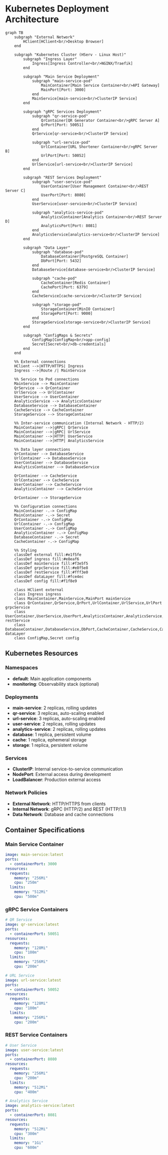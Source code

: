 # Kubernetes Deployment Architecture

```mermaid
graph TB
    subgraph "External Network"
        HClient[HClient<br/>Desktop Browser]
    end

    subgraph "Kubernetes Cluster (HServ - Linux Host)"
        subgraph "Ingress Layer"
            Ingress[Ingress Controller<br/>NGINX/Traefik]
        end

        subgraph "Main Service Deployment"
            subgraph "main-service-pod"
                MainContainer[Main Service Container<br/>API Gateway]
                MainPort[Port: 3000]
            end
            MainService[main-service<br/>ClusterIP Service]
        end

        subgraph "gRPC Services Deployment"
            subgraph "qr-service-pod"
                QrContainer[QR Generator Container<br/>gRPC Server A]
                QrPort[Port: 50051]
            end
            QrService[qr-service<br/>ClusterIP Service]

            subgraph "url-service-pod"
                UrlContainer[URL Shortener Container<br/>gRPC Server B]
                UrlPort[Port: 50052]
            end
            UrlService[url-service<br/>ClusterIP Service]
        end

        subgraph "REST Services Deployment"
            subgraph "user-service-pod"
                UserContainer[User Management Container<br/>REST Server C]
                UserPort[Port: 8080]
            end
            UserService[user-service<br/>ClusterIP Service]

            subgraph "analytics-service-pod"
                AnalyticsContainer[Analytics Container<br/>REST Server D]
                AnalyticsPort[Port: 8081]
            end
            AnalyticsService[analytics-service<br/>ClusterIP Service]
        end

        subgraph "Data Layer"
            subgraph "database-pod"
                DatabaseContainer[PostgreSQL Container]
                DbPort[Port: 5432]
            end
            DatabaseService[database-service<br/>ClusterIP Service]

            subgraph "cache-pod"
                CacheContainer[Redis Container]
                CachePort[Port: 6379]
            end
            CacheService[cache-service<br/>ClusterIP Service]

            subgraph "storage-pod"
                StorageContainer[MinIO Container]
                StoragePort[Port: 9000]
            end
            StorageService[storage-service<br/>ClusterIP Service]
        end

        subgraph "ConfigMaps & Secrets"
            ConfigMap[ConfigMap<br/>app-config]
            Secret[Secret<br/>db-credentials]
        end
    end

    %% External connections
    HClient -->|HTTP/HTTPS| Ingress
    Ingress -->|Route /| MainService

    %% Service to Pod connections
    MainService --> MainContainer
    QrService --> QrContainer
    UrlService --> UrlContainer
    UserService --> UserContainer
    AnalyticsService --> AnalyticsContainer
    DatabaseService --> DatabaseContainer
    CacheService --> CacheContainer
    StorageService --> StorageContainer

    %% Inter-service communication (Internal Network - HTTP/2)
    MainContainer -->|gRPC| QrService
    MainContainer -->|gRPC| UrlService
    MainContainer -->|HTTP| UserService
    MainContainer -->|HTTP| AnalyticsService

    %% Data layer connections
    QrContainer --> DatabaseService
    UrlContainer --> DatabaseService
    UserContainer --> DatabaseService
    AnalyticsContainer --> DatabaseService

    QrContainer --> CacheService
    UrlContainer --> CacheService
    UserContainer --> CacheService
    AnalyticsContainer --> CacheService

    QrContainer --> StorageService

    %% Configuration connections
    MainContainer -.-> ConfigMap
    MainContainer -.-> Secret
    QrContainer -.-> ConfigMap
    UrlContainer -.-> ConfigMap
    UserContainer -.-> ConfigMap
    AnalyticsContainer -.-> ConfigMap
    DatabaseContainer -.-> Secret
    CacheContainer -.-> ConfigMap

    %% Styling
    classDef external fill:#e1f5fe
    classDef ingress fill:#e8eaf6
    classDef mainService fill:#f3e5f5
    classDef grpcService fill:#e8f5e8
    classDef restService fill:#fff3e0
    classDef dataLayer fill:#fce4ec
    classDef config fill:#f1f8e9

    class HClient external
    class Ingress ingress
    class MainContainer,MainService,MainPort mainService
    class QrContainer,QrService,QrPort,UrlContainer,UrlService,UrlPort grpcService
    class UserContainer,UserService,UserPort,AnalyticsContainer,AnalyticsService,AnalyticsPort restService
    class DatabaseContainer,DatabaseService,DbPort,CacheContainer,CacheService,CachePort,StorageContainer,StorageService,StoragePort dataLayer
    class ConfigMap,Secret config
```

## Kubernetes Resources

### Namespaces
- **default**: Main application components
- **monitoring**: Observability stack (optional)

### Deployments
- **main-service**: 2 replicas, rolling updates
- **qr-service**: 3 replicas, auto-scaling enabled
- **url-service**: 3 replicas, auto-scaling enabled
- **user-service**: 2 replicas, rolling updates
- **analytics-service**: 2 replicas, rolling updates
- **database**: 1 replica, persistent volume
- **cache**: 1 replica, ephemeral storage
- **storage**: 1 replica, persistent volume

### Services
- **ClusterIP**: Internal service-to-service communication
- **NodePort**: External access during development
- **LoadBalancer**: Production external access

### Network Policies
- **External Network**: HTTP/HTTPS from clients
- **Internal Network**: gRPC (HTTP/2) and REST (HTTP/1.1)
- **Data Network**: Database and cache connections

## Container Specifications

### Main Service Container
```yaml
image: main-service:latest
ports:
  - containerPort: 3000
resources:
  requests:
    memory: "256Mi"
    cpu: "250m"
  limits:
    memory: "512Mi"
    cpu: "500m"
```

### gRPC Service Containers
```yaml
# QR Service
image: qr-service:latest
ports:
  - containerPort: 50051
resources:
  requests:
    memory: "128Mi"
    cpu: "100m"
  limits:
    memory: "256Mi"
    cpu: "200m"

# URL Service
image: url-service:latest
ports:
  - containerPort: 50052
resources:
  requests:
    memory: "128Mi"
    cpu: "100m"
  limits:
    memory: "256Mi"
    cpu: "200m"
```

### REST Service Containers
```yaml
# User Service
image: user-service:latest
ports:
  - containerPort: 8080
resources:
  requests:
    memory: "256Mi"
    cpu: "200m"
  limits:
    memory: "512Mi"
    cpu: "400m"

# Analytics Service
image: analytics-service:latest
ports:
  - containerPort: 8081
resources:
  requests:
    memory: "512Mi"
    cpu: "300m"
  limits:
    memory: "1Gi"
    cpu: "600m"
```